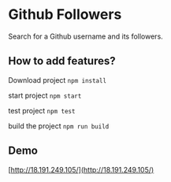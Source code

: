 # Github Followers

Search for a Github username and its followers.

## How to add features?
Download project
` npm install `

start project
` npm start `

test project
` npm test `

build the project
` npm run build `

## Demo
[http://18.191.249.105/](http://18.191.249.105/)